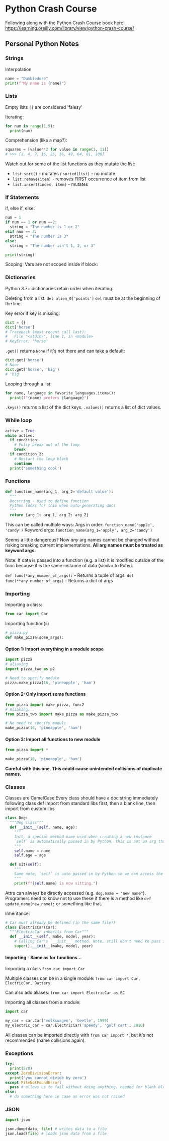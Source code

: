 # Python Crash Course

Following along with the Python Crash Course book here: https://learning.oreilly.com/library/view/python-crash-course/

## Personal Python Notes

### Strings

Interpolation
```python
name = "Dumbledore"
print(f"My name is {name}")
```

### Lists

Empty lists `[]` are considered 'falesy'

Iterating:
```python
for num in range(1,5):
  print(num)
```

Comprehension (like a map?):
```python
squares = [value**2 for value in range(1, 11)]
# >>> [1, 4, 9, 16, 25, 36, 49, 64, 81, 100]
```

Watch out for some of the list functions as they mutate the list:
- `list.sort()` - mutates / `sorted(list)` - no mutate
- `list.remove(item)` - removes FIRST occurrence of item from list
- `list.insert(index, item)` - mutates

### If Statements

if, else if, else:
```python
num = 1
if num == 1 or num ==2:
  string = "The number is 1 or 2"
elif num == 3:
  string = "The number is 3"
else:
  string = "The number isn't 1, 2, or 3"

print(string)
```
Scoping: Vars are not scoped inside if block:

### Dictionaries

Python 3.7+ dictionaries retain order when iterating.

Deleting from a list: `del alien_0['points']`
`del` must be at the beginning of the line.

Key error if key is missing:
```python
dict = {}
dict['horse']
# Traceback (most recent call last):
#   File "<stdin>", line 1, in <module>
# KeyError: 'horse'
```
`.get()` returns `None` if it's not there and can take a default:
```python
dict.get('horse')
# None
dict.get('horse', 'big')
# 'big'
```

Looping through a list:
```python
for name, language in favorite_languages.items():
  print(f"{name} prefers {language}")
```

`.keys()` returns a list of the dict keys.
`.values()` returns a list of dict values.

### While loop

```python
active = True
while active:
  if condition:
    # Fully break out of the loop
    break
  if condition_2:
    # Restart the loop block
    continue
  print('something cool')
```

### Functions

```python
def function_name(arg_1, arg_2='default value'):
  """
  Docstring - Used to define function
  Python looks for this when auto-generating docs
  """
  return {arg_1: arg_1, arg_2: arg_2}
```

This can be called multiple ways:
Args in order: `function_name('apple', 'candy')`
Keyword args: `function_name(arg_1='apply', arg_2='candy')`

Seems a little dangerous? Now _any_ arg names cannot be changed without risking breaking current implementations. **All arg names must be treated as keyword args.**

Note: If data is passed into a function (e.g. a list) it is modified outside of the func because it is the same instance of data (similar to Ruby).

`def func(*any_number_of_args):` - Returns a tuple of args.
`def func(**any_number_of_args)` - Returns a dict of args

### Importing

Importing a class:
```python
from car import Car
```

Importing function(s)

```python
# pizza.py
def make_pizza(some_args):

```

#### Option 1: Import everything in a module scope

```python
import pizza
# aliasing
import pizza_two as p2

# Need to specify module
pizza.make_pizza(16, 'pineapple', 'ham')
```

#### Option 2: Only import some functions

```python
from pizza import make_pizza, func2
# Aliasing...
from pizza_two import make_pizza as make_pizza_two

# No need to specify module
make_pizza(16, 'pineapple', 'ham')
```

#### Option 3: Import all functions to new module

```python
from pizza import *

make_pizza(16, 'pineapple', 'ham')
```

**Careful with this one. This could cause unintended collisions of duplicate names.**

### Classes

Classes are CamelCase
Every class should have a doc string immediately following class def
Import from standard libs first, then a blank line, then import from custom libs

```python
class Dog:
  """Dog class"""
  def __init__(self, name, age):
    """
    Init, a special method name used when creating a new instance
    `self` is automatically passed in by Python, this is not an arg that we need to pass
    """
    self.name = name
    self.age = age

  def sit(self):
    """
    Same note, `self` is auto passed in by Python so we can access the instance
    """
    print(f"{self.name} is now sitting.")
```

Attrs can always be directly accessed (e.g. `dog.name = "new name"`). Programers need to know not to use these if there is a method like `def update_name(new_name):` or something like that. 

Inheritance:
```python
# Car must already be defined (in the same file?)
class ElectricCar(Car):
  """ElectricCar inherits from Car"""
  def __init__(self, make, model, year):
    # Calling Car's `__init__` method. Note, still don't need to pass in `self`
    super().__init__(make, model, year)
```

#### Importing - Same as for functions...

Importing a class `from car import Car`

Multiple classes can be in a single module: `from car import Car, ElectricCar, Battery`

Can also add aliases: `from car import ElectricCar as EC`

Importing all classes from a module:
```python
import car

my_car = car.Car('volkswagen', 'beetle', 1999)
my_electric_car = car.ElectricCar('speedy', 'golf cart', 2010)
```

All classes can be imported directly with `from car import *`, but it's not recommended (name collisions again).

### Exceptions

```python
try:
  print(5/0)
except ZeroDivisionError:
  print('you cannot divide by zero')
except FileNotFoundError:
  pass # allows us to fail without doing anything. needed for blank blocks
else:
  # do something here in case an error was not raised
```

### JSON

```python
import json

json.dump(data, file) # writes data to a file
json.load(file) # loads json data from a file
```
